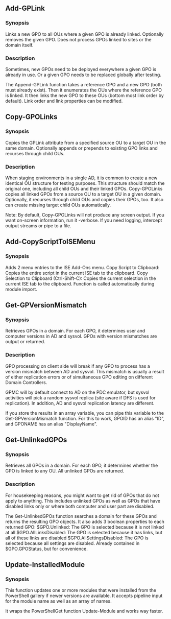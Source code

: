 ## Add-GPLink
### Synopsis
Links a new GPO to all OUs where a given GPO is already linked. Optionally removes the given GPO. Does not process GPOs linked to sites or the domain itself.
### Description
Sometimes, new GPOs need to be deployed everywhere a given GPO is already in use. Or a given GPO needs to be replaced globally after testing.

The Append-GPLink function takes a reference GPO and a new GPO (both must already exist). Then it enumerates the OUs where the reference GPO is linked. It then links the new GPO to these OUs (bottom most link order by default). Link order and link properties can be modified.

## Copy-GPOLinks
### Synopsis
Copies the GPLink attribute from a specified source OU to a target OU in the same domain. Optionally appends or prepends to existing GPO links and recurses through child OUs.
### Description
When staging environments in a single AD, it is common to create a new identical OU structure for testing purposes. This structure should match the original one, including all child OUs and their linked GPOs. Copy-GPOLinks copies all linked GPOs from a source OU to a target OU in a given domain. Optionally, it recurses through child OUs and copies their GPOs, too. It also can create missing target child OUs automatically.

Note: By default, Copy-GPOLinks will not produce any screen output. If you want on-screen information, run it -verbose. If you need logging, intercept output streams or pipe to a file.

## Add-CopyScriptToISEMenu
### Synopsis
Adds 2 menu entries to the ISE Add-Ons menu.
Copy Script to Clipboard: Copies the entire script in the current ISE tab to the clipboard.
Copy Selection to Clipboard (Ctrl-Shift-C): Copies the current selection in the current ISE tab to the clipboard.
Function is called automatically during module import.

## Get-GPVersionMismatch
### Synopsis
Retrieves GPOs in a domain. For each GPO, it determines user and computer versions in AD and sysvol.
GPOs with version mismatches are output or returned.
### Description
GPO processing on client side will break if any GPO to process has a version mismatch between AD and sysvol.
This mismatch is usually a result of either replication errors or of simultaneous GPO editing on different
Domain Controllers.

GPMC will by default connect to AD on the PDC emulator, but sysvol activities will pick a random sysvol replica
(site aware if DFS is used for replication). In addition, AD and sysvol replication latency are different.

If you store the results in an array variable, you can pipe this variable to the Get-GPVersionMismatch function.
For this to work, GPOID has an alias "ID", and GPONAME has an alias "DisplayName".

## Get-UnlinkedGPOs
### Synopsis
Retrieves all GPOs in a domain. For each GPO, it determines whether the GPO is linked to any OU. All unlinked GPOs are returned.
### Description
For housekeeping reasons, you might want to get rid of GPOs that do not apply to anything. This includes unlinked GPOs as well as GPOs that have disabled links only or where both computer and user part are disabled.

The Get-UnlinkedGPOs function searches a domain for these GPOs and returns the resulting GPO objects. It also adds 3 boolean properties to each returned GPO:
$GPO.Unlinked: The GPO is selected because it is not linked at all
$GPO.AllLinksDisabled: The GPO is selected because it has links, but all of these links are disabled
$GPO.AllSettingsDisabled: The GPO is selected because all settings are disabled. Already contained in $GPO.GPOStatus, but for convenience.

## Update-InstalledModule
### Synopsis
This function updates one or more modules that were installed from the PowerShell gallery if newer versions are available. It accepts pipeline input for the module name as well as an array of names.

It wraps the PowerShellGet function Update-Module and works way faster.
